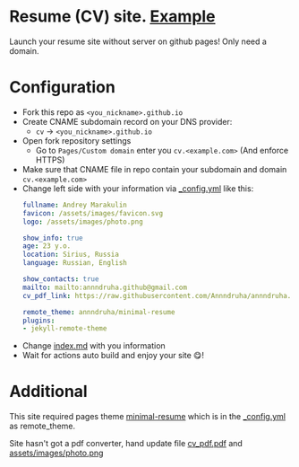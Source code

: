 # Resume (CV) site. [Example](https://cv.annndruha.space/)

Launch your resume site without server on github pages! Only need a domain.

# Configuration

* Fork this repo as `<you_nickname>.github.io`
* Create CNAME subdomain record on your DNS provider:
  * `cv` -> `<you_nickname>.github.io`
* Open fork repository settings
  * Go to `Pages/Custom domain` enter you `cv.<example.com>` (And enforce HTTPS)
* Make sure that CNAME file in repo contain your subdomain and domain `cv.<example.com>`
* Change left side with your information via [_config.yml](./_config.yml) like this:
  ```yaml
  fullname: Andrey Marakulin
  favicon: /assets/images/favicon.svg
  logo: /assets/images/photo.png
  
  show_info: true
  age: 23 y.o.
  location: Sirius, Russia
  language: Russian, English
  
  show_contacts: true
  mailto: mailto:annndruha.github@gmail.com
  cv_pdf_link: https://raw.githubusercontent.com/Annndruha/annndruha.github.io/main/pdf/cv_pdf.pdf
  
  remote_theme: annndruha/minimal-resume
  plugins:
  - jekyll-remote-theme
  ```
* Change [index.md](./index.md) with you information
* Wait for actions auto build and enjoy your site 😋!


# Additional

This site required pages theme [minimal-resume](https://github.com/Annndruha/minimal-resume) which is in the [_config.yml](./_config.yml) as remote_theme.

Site hasn't got a pdf converter, hand update file [cv_pdf.pdf](./pdf/cv_pdf.pdf) and [assets/images/photo.png](./assets/images/photo.png)